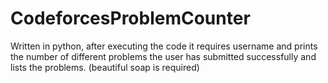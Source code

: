 # CodeforcesProblemCounter
Written in python, after executing the code it requires username and prints the number of different problems the user has submitted successfully and lists the problems. (beautiful soap is required)
